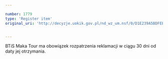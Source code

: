 ```yaml
---

number: 1779
type: 'Register item'
original_uri: 'http://decyzje.uokik.gov.pl/nd_wz_um.nsf/0/D1E239A5BDFEB7B7C12576740048CF49?OpenDocument'


---
```


BTiS Maka Tour ma obowiązek rozpatrzenia reklamacji w ciągu 30 dni od daty jej otrzymania.

